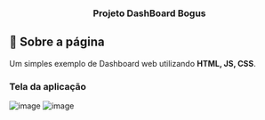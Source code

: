 
<h3 align="center">
  Projeto DashBoard Bogus
</h3>

## :rocket: Sobre a página

Um simples exemplo de Dashboard web utilizando **HTML, JS, CSS**.

### Tela da aplicação

![image](https://github.com/JonanthaW/Projeto-Dashboard-Bogus/blob/main/assets/img/photos/example1.jpg)
![image](https://github.com/JonanthaW/Projeto-Dashboard-Bogus/blob/main/assets/img/photos/example2.jpg)
